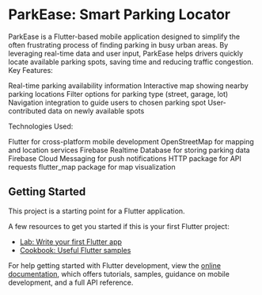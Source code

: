# ParkEase: Smart Parking Locator

ParkEase is a Flutter-based mobile application designed to simplify the often frustrating process of finding parking in busy urban areas. By leveraging real-time data and user input, ParkEase helps drivers quickly locate available parking spots, saving time and reducing traffic congestion.
Key Features:

Real-time parking availability information
Interactive map showing nearby parking locations
Filter options for parking type (street, garage, lot)
Navigation integration to guide users to chosen parking spot
User-contributed data on newly available spots

Technologies Used:

Flutter for cross-platform mobile development
OpenStreetMap for mapping and location services
Firebase Realtime Database for storing parking data
Firebase Cloud Messaging for push notifications
HTTP package for API requests
flutter_map package for map visualization

## Getting Started

This project is a starting point for a Flutter application.

A few resources to get you started if this is your first Flutter project:

- [Lab: Write your first Flutter app](https://docs.flutter.dev/get-started/codelab)
- [Cookbook: Useful Flutter samples](https://docs.flutter.dev/cookbook)

For help getting started with Flutter development, view the
[online documentation](https://docs.flutter.dev/), which offers tutorials,
samples, guidance on mobile development, and a full API reference.
